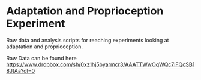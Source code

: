 # Adaptation and Proprioception Experiment

Raw data and analysis scripts for reaching experiments looking at adaptation and proprioception.

Raw Data can be found here
https://www.dropbox.com/sh/0xz1hj5byarmcr3/AAATTWwOqWQc7lFQcSB18JtAa?dl=0
